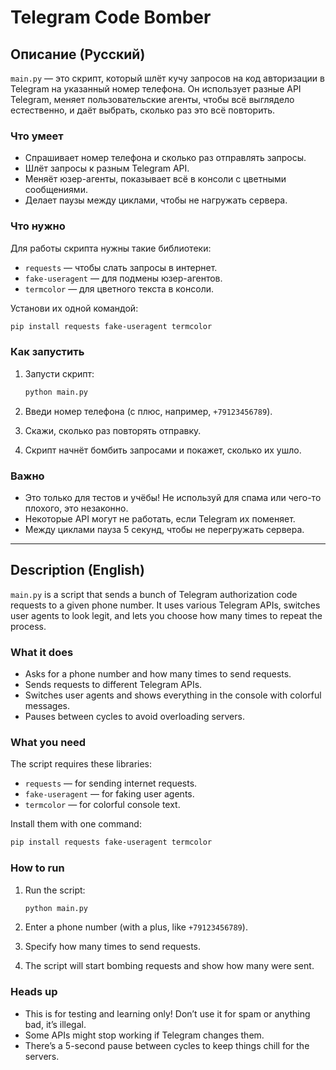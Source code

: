 
# Telegram Code Bomber

## Описание (Русский)

`main.py` — это скрипт, который шлёт кучу запросов на код авторизации в Telegram на указанный номер телефона. Он использует разные API Telegram, меняет пользовательские агенты, чтобы всё выглядело естественно, и даёт выбрать, сколько раз это всё повторить.

### Что умеет

- Спрашивает номер телефона и сколько раз отправлять запросы.
- Шлёт запросы к разным Telegram API.
- Меняёт юзер-агенты, показывает всё в консоли с цветными сообщениями.
- Делает паузы между циклами, чтобы не нагружать сервера.

### Что нужно

Для работы скрипта нужны такие библиотеки:

- `requests` — чтобы слать запросы в интернет.
- `fake-useragent` — для подмены юзер-агентов.
- `termcolor` — для цветного текста в консоли.

Установи их одной командой:

```bash
pip install requests fake-useragent termcolor
```

### Как запустить

1. Запусти скрипт:

   ```bash
   python main.py
   ```

2. Введи номер телефона (с плюс, например, `+79123456789`).

3. Скажи, сколько раз повторять отправку.

4. Скрипт начнёт бомбить запросами и покажет, сколько их ушло.

### Важно

- Это только для тестов и учёбы! Не используй для спама или чего-то плохого, это незаконно.
- Некоторые API могут не работать, если Telegram их поменяет.
- Между циклами пауза 5 секунд, чтобы не перегружать сервера.

---

## Description (English)

`main.py` is a script that sends a bunch of Telegram authorization code requests to a given phone number. It uses various Telegram APIs, switches user agents to look legit, and lets you choose how many times to repeat the process.

### What it does

- Asks for a phone number and how many times to send requests.
- Sends requests to different Telegram APIs.
- Switches user agents and shows everything in the console with colorful messages.
- Pauses between cycles to avoid overloading servers.

### What you need

The script requires these libraries:

- `requests` — for sending internet requests.
- `fake-useragent` — for faking user agents.
- `termcolor` — for colorful console text.

Install them with one command:

```bash
pip install requests fake-useragent termcolor
```

### How to run

1. Run the script:

   ```bash
   python main.py
   ```

2. Enter a phone number (with a plus, like `+79123456789`).

3. Specify how many times to send requests.

4. The script will start bombing requests and show how many were sent.

### Heads up

- This is for testing and learning only! Don’t use it for spam or anything bad, it’s illegal.
- Some APIs might stop working if Telegram changes them.
- There’s a 5-second pause between cycles to keep things chill for the servers.
